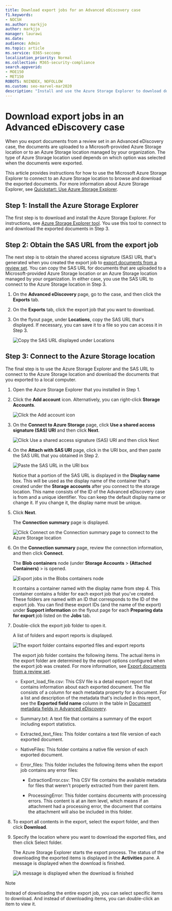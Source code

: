 ```yaml
---
title: Download export jobs for an Advanced eDiscovery case
f1.keywords:
- NOCSH
ms.author: markjjo
author: markjjo
manager: laurawi
ms.date: 
audience: Admin
ms.topic: article
ms.service: O365-seccomp
localization_priority: Normal
ms.collection: M365-security-compliance 
search.appverid: 
- MOE150
- MET150
ROBOTS: NOINDEX, NOFOLLOW 
ms.custom: seo-marvel-mar2020
description: "Install and use the Azure Storage Explorer to download documents that were exported from a review set in Advanced eDiscovery."
---
```


# Download export jobs in an Advanced eDiscovery case

When you export documents from a review set in an Advanced eDiscovery case, the documents are uploaded to a Microsoft-provided Azure Storage location or to an Azure Storage location managed by your organization. The type of Azure Storage location used depends on which option was selected when the documents were exported.

This article provides instructions for how to use the Microsoft Azure Storage Explorer to connect to an Azure Storage location to browse and download the exported documents. For more information about Azure Storage Explorer, see [Quickstart: Use Azure Storage Explorer](https://docs.microsoft.com/azure/storage/blobs/storage-quickstart-blobs-storage-explorer).

## Step 1: Install the Azure Storage Explorer

The first step is to download and install the Azure Storage Explorer. For instructions, see [Azure Storage Explorer tool](https://go.microsoft.com/fwlink/p/?LinkId=544842). You use this tool to connect to and download the exported documents in Step 3.

## Step 2: Obtain the SAS URL from the export job

The next step is to obtain the shared access signature (SAS) URL that's generated when you created the export job to [export documents from a review set](export-documents-from-review-set.md). You can copy the SAS URL for documents that are uploaded to a Microsoft-provided Azure Storage location or an Azure Storage location managed by your organization. In either case, you use the SAS URL to connect to the Azure Storage location in Step 3.

1. On the **Advanced eDiscovery** page, go to the case, and then click the **Exports** tab.

2. On the **Exports** tab, click the export job that you want to download.

3. On the flyout page, under **Locations**, copy the SAS URL that's displayed. If necessary, you can save it to a file so you can access it in Step 3.
 
   ![Copy the SAS URL displayed under Locations](../media/eDiscoExportJob.png)

## Step 3: Connect to the Azure Storage location

The final step is to use the Azure Storage Explorer and the SAS URL to connect to the Azure Storage location and download the documents that you exported to a local computer.

1. Open the Azure Storage Explorer that you installed in Step 1.

2. Click the **Add account** icon. Alternatively, you can right-click **Storage Accounts**.

   ![Click the Add account icon](../media/AzureStorageConnect.png)

3. On the **Connect to Azure Storage** page, click **Use a shared access signature (SAS) URI** and then click **Next**.

    ![Click Use a shared access signature (SAS) URI and then click Next](../media/AzureStorageConnect2.png)

4. On the **Attach with SAS URI** page, click in the URI box, and then paste the SAS URL that you obtained in Step 2. 

    ![Paste the SAS URL in the URI box](../media/AzureStorageConnect3.png)

    Notice that a portion of the SAS URL is displayed in the **Display name** box. This will be used as the display name of the container that's created under the **Storage accounts** after you connect to the storage location. This name consists of the ID of the Advanced eDiscovery case is from and a unique identifier. You can keep the default display name or change it. If you change it, the display name must be unique.

5. Click **Next**.

    The **Connection summary** page is displayed.

    ![Click Connect on the Connection summary page to connect to the Azure Storage location](../media/AzureStorageConnect4.png)

6. On the **Connection summary** page, review the connection information, and then click **Connect**.

    The **Blob containers** node (under **Storage Accounts** > **(Attached Containers)** \> is opened.

    ![Export jobs in the Blobs containers node](../media/AzureStorageConnect5.png)

    It contains a container named with the display name from step 4. This container contains a folder for each export job that you've created. These folders are named with an ID that corresponds to the ID of the export job. You can find these export IDs (and the name of the export) under **Support information** on the flyout page for each **Preparing data for export** job listed on the **Jobs** tab.

7. Double-click the export job folder to open it.

   A list of folders and export reports is displayed.
   
    ![The export folder contains exported files and export reports](../media/AzureStorageConnect6.png)

   The export job folder contains the following items. The actual items in the export folder are determined by the export options configured when the export job was created. For more information, see [Export documents from a review set](export-documents-from-review-set.md).

    - Export_load_file.csv: This CSV file is a detail export report that contains information about each exported document. The file consists of a column for each metadata property for a document. For a list and description of the metadata that's included in this report, see the **Exported field name** column in the table in [Document metadata fields in Advanced eDiscovery](document-metadata-fields-in-advanced-ediscovery.md).
    
    - Summary.txt: A text file that contains a summary of the export including export statistics.
    
    - Extracted_text_files: This folder contains a text file version of each exported document.
     
    - NativeFiles: This folder contains a native file version of each exported document.
    
    - Error_files: This folder includes the following items when the export job contains any error files: 
        
      - ExtractionError.csv: This CSV file contains the available metadata for files that weren't properly extracted from their parent item.
        
      - ProcessingError: This folder contains documents with processing errors. This content is at an item level, which means if an attachment had a processing error, the document that contains the attachment will also be included in this folder.
 
8. To export all contents in the export, select the export folder, and then click **Download**.

9. Specify the location where you want to download the exported files, and then click Select folder.

    The Azure Storage Explorer starts the export process. The status of the downloading the exported items is displayed in the **Activities** pane. A message is displayed when the download is finished.

    ![A message is displayed when the download is finished](../media/AzureStorageConnect8.png)

> [!NOTE]
> Instead of downloading the entire export job, you can select specific items to download. And instead of downloading items, you can double-click an item to view it.
